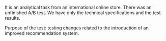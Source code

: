 It is an analytical task from an international online store. 
There was an unfinished A/B test. We have only the technical specifications and the test results. 

Purpose of the test: testing changes related to the introduction of an improved recommendation system.
